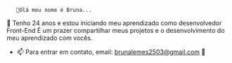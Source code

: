        👋Olá meu nome é Bruna...
🌱 Tenho 24 anos e estou iniciando meu aprendizado como desenvolvedor Front-End
 É um prazer compartilhar meus projetos e o desenvolvimento do meu aprendizado com vocês.
- 📫 Para entrar em contato, email: brunalemes2503@gmail.com 📧
